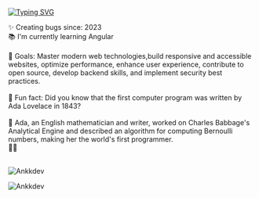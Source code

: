 [![Typing SVG](https://readme-typing-svg.demolab.com?font=Fira+Code&duration=4000&pause=500&color=00F702&width=435&lines=Hi%2C+It's+%40ankkdev;Full+Stack+Web+Developer)](https://git.io/typing-svg)

✨ Creating bugs since: 2023<br>📚 I'm currently learning Angular <br><br> 🎯 Goals: Master modern web technologies,build responsive and accessible websites, optimize performance, enhance user experience, contribute to open source, develop backend skills, and implement security best practices.<br><br>🎲 Fun fact: Did you know that the first computer program was written by Ada Lovelace in 1843? <br><br> 🎉 Ada, an English mathematician and writer, worked on Charles Babbage's Analytical Engine and described an algorithm for computing Bernoulli numbers, making her the world's first programmer. <br>🚀✨<br><br>
<p><img src="https://github-readme-stats.vercel.app/api/top-langs?username=Ankkdev&show_icons=true&locale=en&layout=compact" alt="Ankkdev" /></p>
<p><img align="center" src="https://github-readme-stats.vercel.app/api?username=Ankkdev&show_icons=true&locale=en" alt="Ankkdev" /></p>
